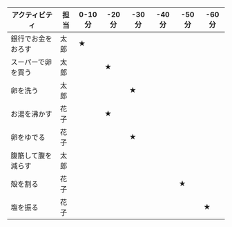 
|アクティビティ| 担当 | 0-10分 |-20分|-30分|-40分|-50分|-60分|
----|----|---|---|---|---|---|---|
|銀行でお金をおろす| 太郎 |★|||||||
|スーパーで卵を買う| 太郎 ||★||||||
|卵を洗う| 太郎 | ||★||||||
|お湯を沸かす| 花子 ||★||||||
|卵をゆでる| 花子 |||★|||||
|腹筋して腹を減らす| 太郎 ||||||||
|殻を割る| 花子 |||||★|||
|塩を振る| 花子 ||||||★|